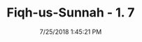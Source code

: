 ---
title        : "Fiqh-us-Sunnah - 1. 7"
date         : 7/25/2018 1:45:21 PM
draft        : false
type         : "hadith"
layout       : "hadith"
BookCode     : "FQS"
VolumeNumber : "1"
FiqhNumber   : "7"
categories  :  ["Impuritie-Dead animals of the sea and dead locusts","Impuritie - Dead animals that have no running blood, (that is) bees, ants, and so on","Impuritie - The bones, horns, claws, fur, feathers, skin and so on of dead animals"]
---
